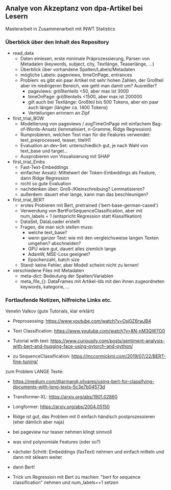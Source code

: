 ## Analye von Akzeptanz von dpa-Artikel bei Lesern

Masterarbeit in Zusammenarbeit mit INWT Statistics

### Überblick über den Inhalt des Repository

* read_data
  * Daten einlesen, erste minimale Präprozessierung, Parsen von Metadaten (keywords, subject, city, Textlänge, Teaserlänge, ...)
  * Überblick über vorhandene Spalten/Labels/Metadaten
  * mögliche Labels: pageviews, timeOnPage, entrances
  * Problem: es gibt ein paar Artikel mit sehr hohen Zahlen, der Großteil aber im niedrigeren Bereich, wie geht man damit um? Ausreißer?
    * pageviews: größtenteils <50, aber max ist 3000
    * timeOnPage: größtenteils <1500, aber max ist 200000
    * gilt auch bei Textlänge: Großteil bis 500 Tokens, aber ein paar auch länger (längter ca. 1400 Tokens)
    * Verteilungen erinnern an Zipf
* first_trial_BOW
  * Modellierung von pageviews / avgTimeOnPage mit einfachem Bag-of-Words-Ansatz (lemmatisiert, n-Gramme, Ridge Regression)
  * Rumprobieren, welchen Text man für die Features verwendet: text_preprocessed, teaser, titelH1
  * Evaluation an dev-Set: unterschiedlich gut, je nach Wahl von text_base und target...
  * Ausprobieren von Visualisierung mit SHAP
* first_trial_Embs
  * Fast-Text-Embeddings
  * einfacher Ansatz: Mittelwert der Token-Embeddings als Feature, dann Ridge Regression
  * nicht so gute Evaluation
  * nachdenken über: Groß-/Kleinschreibung? Lemmatisieren?
  * außerdem: dauert eher lange, kann man das beschleunigen?
* first_trial_BERT
  * erstes Probieren mit Bert, pretrained ('bert-base-german-cased')
  * Verwendung von BertForSequenceClassification, aber mit num_labels = 1 (entspricht Regression statt Klassifikation)
  * DataSet, DataLoader erstellt
  * Fragen, die man sich stellen muss:
    * welche text_base?
    * wenn ganzer Text: wie mit den vergleichsweise langen Texten umgehen? abschneiden?
    * GPU wäre gut, dauert alles ziemlich lange
    * AdamW, MSE-Loss geeignet?
    * Epochenzahl, batch size
  * Stand: keine Fehler, aber Modell scheint nicht zu lernen!
* verschiedene Files mit Metadaten
  * meta-dict: Bedeutung der Spalten/Variablen
  * meta_file_{}: DataFrames mit Artikel-Ids mit den ihnen zugeordneten keywords, kategorie, ...







### Fortlaufende Notizen, hilfreiche Links etc.

Venelin Valkov (gute Tutorials, klar erklärt)

* Preprosessing: https://www.youtube.com/watch?v=Osj0Z6rwJB4

* Text Classification: https://www.youtube.com/watch?v=8N-nM3QW7O0

* Tutorial with text: https://www.curiousily.com/posts/sentiment-analysis-with-bert-and-hugging-face-using-pytorch-and-python/
* zu SequenceClassification: https://mccormickml.com/2019/07/22/BERT-fine-tuning/



zum Problem LANGE Texte:

* https://medium.com/@armandj.olivares/using-bert-for-classifying-documents-with-long-texts-5c3e7b04573d
* Transformer-XL: https://arxiv.org/abs/1901.02860
* Longformer: https://arxiv.org/abs/2004.05150



* Ridge ist gut, das Problem mit 0 einfach händisch postprozessieren (eher dämlich aber naja)
* bei pageview nur teaser nehmen klingt sinnvoll
* was sind polynomiale Features (oder so?)
* nächster Schritt: Embeddings (fasText) nehmen und einfach mitteln und dann mit sklearn weiter
* dann Bert!
* Trick um Regression mit Bert zu machen: "bert for sequence classification" nehmen und num_labels==1 setzen

